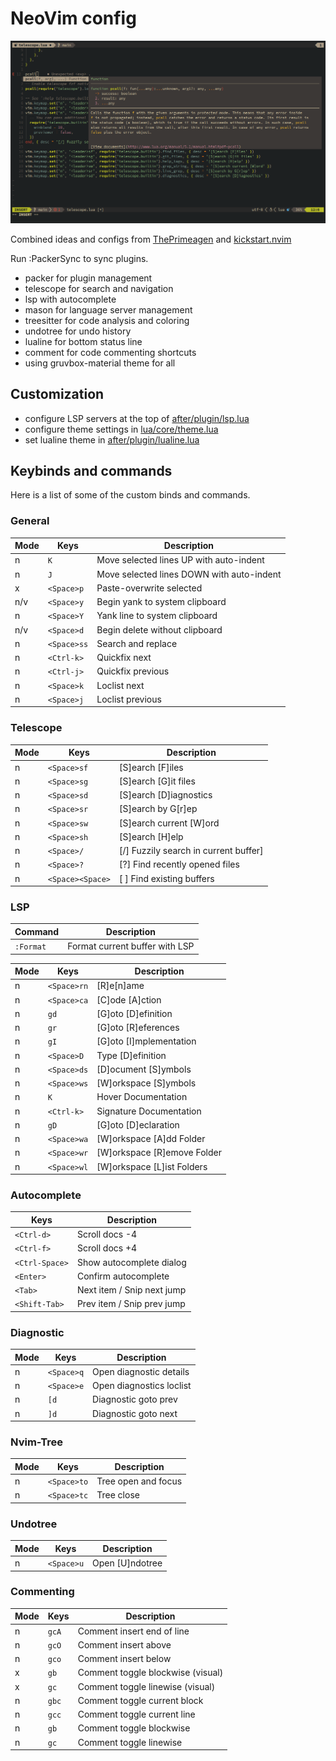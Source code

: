 # NeoVim config

![Lua autocomplete](screens/screen1.png)

Combined ideas and configs from [ThePrimeagen](https://github.com/ThePrimeagen/init.lua) and [kickstart.nvim](https://github.com/nvim-lua/kickstart.nvim)

Run :PackerSync to sync plugins.

 - packer for plugin management
 - telescope for search and navigation
 - lsp with autocomplete
 - mason for language server management
 - treesitter for code analysis and coloring
 - undotree for undo history
 - lualine for bottom status line
 - comment for code commenting shortcuts
 - using gruvbox-material theme for all

## Customization
 - configure LSP servers at the top of [after/plugin/lsp.lua](after/plugin/lsp.lua)
 - configure theme settings in [lua/core/theme.lua](lua/core/theme.lua)
 - set lualine theme in [after/plugin/lualine.lua](after/plugin/lualine.lua)


## Keybinds and commands
Here is a list of some of the custom binds and commands.


### General

| Mode | Keys        | Description                               |
| ---- | ----------- | ----------------------------------------- |
| n    | `K`         | Move selected lines UP with auto-indent   |
| n    | `J`         | Move selected lines DOWN with auto-indent |
| x    | `<Space>p`  | Paste-overwrite selected                  |
| n/v  | `<Space>y`  | Begin yank to system clipboard            |
| n    | `<Space>Y`  | Yank line to system clipboard             |
| n/v  | `<Space>d`  | Begin delete without clipboard            |
| n    | `<Space>ss` | Search and replace                        |
| n    | `<Ctrl-k>`  | Quickfix next                             |
| n    | `<Ctrl-j>`  | Quickfix previous                         |
| n    | `<Space>k`  | Loclist next                              |
| n    | `<Space>j`  | Loclist previous                          |


### Telescope

| Mode | Keys             | Description                           |
| ---- | ---------------- | ------------------------------------- |
| n    | `<Space>sf`      | [S]earch [F]iles                      |
| n    | `<Space>sg`      | [S]earch [G]it files                  |
| n    | `<Space>sd`      | [S]earch [D]iagnostics                |
| n    | `<Space>sr`      | [S]earch by G[r]ep                    |
| n    | `<Space>sw`      | [S]earch current [W]ord               |
| n    | `<Space>sh`      | [S]earch [H]elp                       |
| n    | `<Space>/`       | [/] Fuzzily search in current buffer] |
| n    | `<Space>?`       | [?] Find recently opened files        |
| n    | `<Space><Space>` | [ ] Find existing buffers             |


### LSP

| Command   | Description                    |
| --------- | ------------------------------ |
| `:Format` | Format current buffer with LSP |

| Mode | Keys        | Description                 |
| ---- | ----------- | --------------------------- |
| n    | `<Space>rn` | [R]e[n]ame                  |
| n    | `<Space>ca` | [C]ode [A]ction             |
| n    | `gd`        | [G]oto [D]efinition         |
| n    | `gr`        | [G]oto [R]eferences         |
| n    | `gI`        | [G]oto [I]mplementation     |
| n    | `<Space>D`  | Type [D]efinition           |
| n    | `<Space>ds` | [D]ocument [S]ymbols        |
| n    | `<Space>ws` | [W]orkspace [S]ymbols       |
| n    | `K`         | Hover Documentation         |
| n    | `<Ctrl-k>`  | Signature Documentation     |
| n    | `gD`        | [G]oto [D]eclaration        |
| n    | `<Space>wa` | [W]orkspace [A]dd Folder    |
| n    | `<Space>wr` | [W]orkspace [R]emove Folder |
| n    | `<Space>wl` | [W]orkspace [L]ist Folders  |


### Autocomplete

| Keys           | Description                |
| -------------- | -------------------------- |
| `<Ctrl-d>`     | Scroll docs -4             |
| `<Ctrl-f>`     | Scroll docs +4             |
| `<Ctrl-Space>` | Show autocomplete dialog   |
| `<Enter>`      | Confirm autocomplete       |
| `<Tab>`        | Next item / Snip next jump |
| `<Shift-Tab>`  | Prev item / Snip prev jump |


### Diagnostic

| Mode | Keys       | Description              |
| ---- | ---------- | ------------------------ |
| n    | `<Space>q` | Open diagnostic details  |
| n    | `<Space>e` | Open diagnostics loclist |
| n    | `[d`       | Diagnostic goto prev     |
| n    | `]d`       | Diagnostic goto next     |


### Nvim-Tree

| Mode | Keys        | Description         |
| ---- | ----------- | ------------------- |
| n    | `<Space>to` | Tree open and focus |
| n    | `<Space>tc` | Tree close          |


### Undotree

| Mode | Keys       | Description     |
| ---- | ---------- | --------------- |
| n    | `<Space>u` | Open [U]ndotree |


### Commenting

| Mode | Keys  | Description                       |
| ---- | ----- | --------------------------------- |
| n    | `gcA` | Comment insert end of line        |
| n    | `gcO` | Comment insert above              |
| n    | `gco` | Comment insert below              |
| x    | `gb`  | Comment toggle blockwise (visual) |
| x    | `gc`  | Comment toggle linewise (visual)  |
| n    | `gbc` | Comment toggle current block      |
| n    | `gcc` | Comment toggle current line       |
| n    | `gb`  | Comment toggle blockwise          |
| n    | `gc`  | Comment toggle linewise           |

